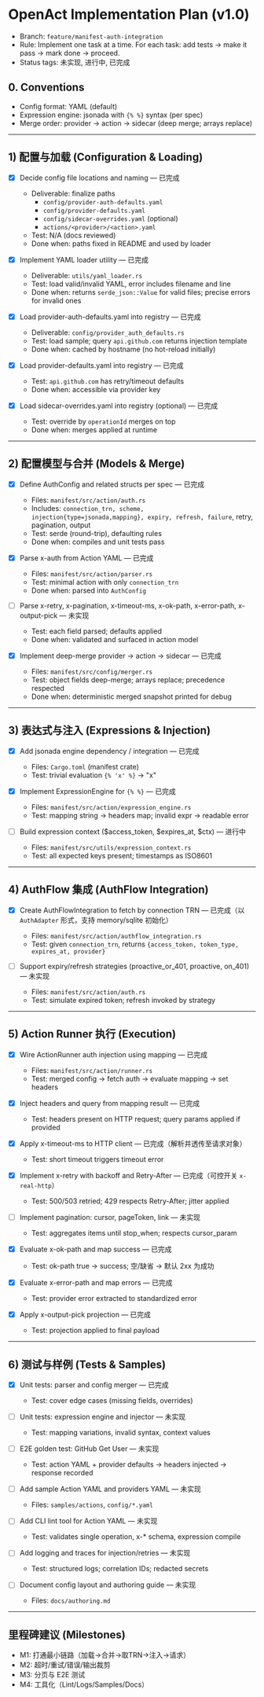 # OpenAct Implementation Plan (v1.0)

- Branch: `feature/manifest-auth-integration`
- Rule: Implement one task at a time. For each task: add tests → make it pass → mark done → proceed.
- Status tags: 未实现, 进行中, 已完成

## 0. Conventions
- Config format: YAML (default)
- Expression engine: jsonada with `{% %}` syntax (per spec)
- Merge order: provider → action → sidecar (deep merge; arrays replace)

---

## 1) 配置与加载 (Configuration & Loading)

- [x] Decide config file locations and naming — 已完成
  - Deliverable: finalize paths
    - `config/provider-auth-defaults.yaml`
    - `config/provider-defaults.yaml`
    - `config/sidecar-overrides.yaml` (optional)
    - `actions/<provider>/<action>.yaml`
  - Test: N/A (docs reviewed)
  - Done when: paths fixed in README and used by loader

- [x] Implement YAML loader utility — 已完成
  - Deliverable: `utils/yaml_loader.rs`
  - Test: load valid/invalid YAML, error includes filename and line
  - Done when: returns `serde_json::Value` for valid files; precise errors for invalid ones

- [x] Load provider-auth-defaults.yaml into registry — 已完成
  - Deliverable: `config/provider_auth_defaults.rs`
  - Test: load sample; query `api.github.com` returns injection template
  - Done when: cached by hostname (no hot-reload initially)

- [x] Load provider-defaults.yaml into registry — 已完成
  - Test: `api.github.com` has retry/timeout defaults
  - Done when: accessible via provider key

- [x] Load sidecar-overrides.yaml into registry (optional) — 已完成
  - Test: override by `operationId` merges on top
  - Done when: merges applied at runtime

---

## 2) 配置模型与合并 (Models & Merge)

- [x] Define AuthConfig and related structs per spec — 已完成
  - Files: `manifest/src/action/auth.rs`
  - Includes: `connection_trn, scheme, injection{type=jsonada,mapping}, expiry, refresh, failure`, retry, pagination, output
  - Test: serde (round-trip), defaulting rules
  - Done when: compiles and unit tests pass

- [x] Parse x-auth from Action YAML — 已完成
  - Files: `manifest/src/action/parser.rs`
  - Test: minimal action with only `connection_trn`
  - Done when: parsed into `AuthConfig`

- [ ] Parse x-retry, x-pagination, x-timeout-ms, x-ok-path, x-error-path, x-output-pick — 未实现
  - Test: each field parsed; defaults applied
  - Done when: validated and surfaced in action model

- [x] Implement deep-merge provider → action → sidecar — 已完成
  - Files: `manifest/src/config/merger.rs`
  - Test: object fields deep-merge; arrays replace; precedence respected
  - Done when: deterministic merged snapshot printed for debug

---

## 3) 表达式与注入 (Expressions & Injection)

- [x] Add jsonada engine dependency / integration — 已完成
  - Files: `Cargo.toml` (manifest crate)
  - Test: trivial evaluation `{% 'x' %}` → "x"

- [x] Implement ExpressionEngine for `{% %}` — 已完成
  - Files: `manifest/src/action/expression_engine.rs`
  - Test: mapping string → headers map; invalid expr → readable error

- [ ] Build expression context ($access_token, $expires_at, $ctx) — 进行中
  - Files: `manifest/src/utils/expression_context.rs`
  - Test: all expected keys present; timestamps as ISO8601

---

## 4) AuthFlow 集成 (AuthFlow Integration)

- [x] Create AuthFlowIntegration to fetch by connection TRN — 已完成（以 `AuthAdapter` 形式，支持 memory/sqlite 初始化）
  - Files: `manifest/src/action/authflow_integration.rs`
  - Test: given `connection_trn`, returns `{access_token, token_type, expires_at, provider}`

- [ ] Support expiry/refresh strategies (proactive_or_401, proactive, on_401) — 未实现
  - Files: `manifest/src/action/auth.rs`
  - Test: simulate expired token; refresh invoked by strategy

---

## 5) Action Runner 执行 (Execution)

- [x] Wire ActionRunner auth injection using mapping — 已完成
  - Files: `manifest/src/action/runner.rs`
  - Test: merged config → fetch auth → evaluate mapping → set headers

- [x] Inject headers and query from mapping result — 已完成
  - Test: headers present on HTTP request; query params applied if provided

- [x] Apply x-timeout-ms to HTTP client — 已完成（解析并透传至请求对象）
  - Test: short timeout triggers timeout error

- [x] Implement x-retry with backoff and Retry-After — 已完成（可控开关 `x-real-http`）
  - Test: 500/503 retried; 429 respects Retry-After; jitter applied

- [ ] Implement pagination: cursor, pageToken, link — 未实现
  - Test: aggregates items until stop_when; respects cursor_param

- [x] Evaluate x-ok-path and map success — 已完成
  - Test: ok-path true → success; 空/缺省 → 默认 2xx 为成功

- [x] Evaluate x-error-path and map errors — 已完成
  - Test: provider error extracted to standardized error

- [x] Apply x-output-pick projection — 已完成
  - Test: projection applied to final payload

---

## 6) 测试与样例 (Tests & Samples)

- [x] Unit tests: parser and config merger — 已完成
  - Test: cover edge cases (missing fields, overrides)

- [ ] Unit tests: expression engine and injector — 未实现
  - Test: mapping variations, invalid syntax, context values

- [ ] E2E golden test: GitHub Get User — 未实现
  - Test: action YAML + provider defaults → headers injected → response recorded

- [ ] Add sample Action YAML and providers YAML — 未实现
  - Files: `samples/actions`, `config/*.yaml`

- [ ] Add CLI lint tool for Action YAML — 未实现
  - Test: validates single operation, x-* schema, expression compile

- [ ] Add logging and traces for injection/retries — 未实现
  - Test: structured logs; correlation IDs; redacted secrets

- [ ] Document config layout and authoring guide — 未实现
  - Files: `docs/authoring.md`

---

## 里程碑建议 (Milestones)
- M1: 打通最小链路（加载→合并→取TRN→注入→请求）
- M2: 超时/重试/错误/输出裁剪
- M3: 分页与 E2E 测试
- M4: 工具化（Lint/Logs/Samples/Docs）
